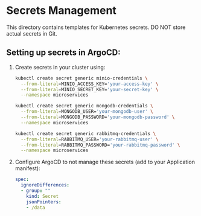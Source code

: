 # Secrets Management

This directory contains templates for Kubernetes secrets. DO NOT store actual secrets in Git.

## Setting up secrets in ArgoCD:

1. Create secrets in your cluster using:
   ```bash
   kubectl create secret generic minio-credentials \
     --from-literal=MINIO_ACCESS_KEY='your-access-key' \
     --from-literal=MINIO_SECRET_KEY='your-secret-key' \
     --namespace microservices

   kubectl create secret generic mongodb-credentials \
     --from-literal=MONGODB_USER='your-mongodb-user' \
     --from-literal=MONGODB_PASSWORD='your-mongodb-password' \
     --namespace microservices

   kubectl create secret generic rabbitmq-credentials \
     --from-literal=RABBITMQ_USER='your-rabbitmq-user' \
     --from-literal=RABBITMQ_PASSWORD='your-rabbitmq-password' \
     --namespace microservices
   ```

2. Configure ArgoCD to not manage these secrets (add to your Application manifest):
   ```yaml
   spec:
     ignoreDifferences:
     - group: ""
       kind: Secret
       jsonPointers:
       - /data
   ```